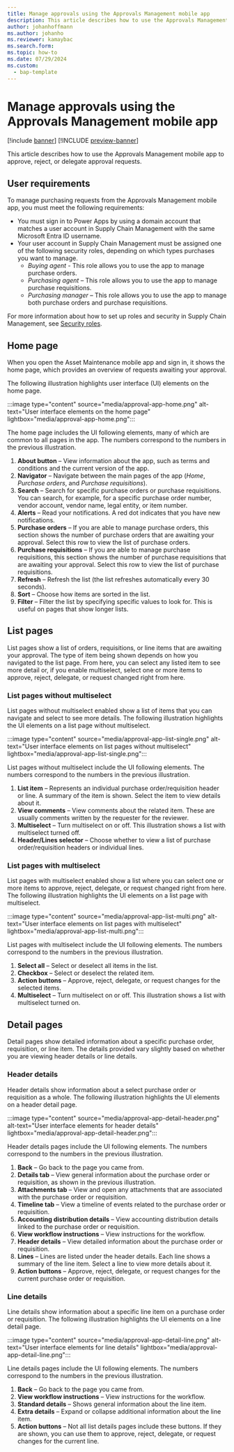 ```yaml
---
title: Manage approvals using the Approvals Management mobile app
description: This article describes how to use the Approvals Management mobile app to approve, reject, or delegate approval requests.
author: johanhoffmann
ms.author: johanho
ms.reviewer: kamaybac
ms.search.form:
ms.topic: how-to
ms.date: 07/29/2024
ms.custom: 
  - bap-template
---
```


# Manage approvals using the Approvals Management mobile app

[!include [banner](../../includes/banner.md)]
[!INCLUDE [preview-banner](~/../shared-content/shared/preview-includes/preview-banner.md)]

This article describes how to use the Approvals Management mobile app to approve, reject, or delegate approval requests.

## User requirements

To manage purchasing requests from the Approvals Management mobile app, you must meet the following requirements:

- You must sign in to Power Apps by using a domain account that matches a user account in Supply Chain Management with the same Microsoft Entra ID username.
- Your user account in Supply Chain Management must be assigned one of the following security roles, depending on which types purchases you want to manage.
    - *Buying agent* - This role allows you to use the app to manage purchase orders.
    - *Purchasing agent* – This role allows you to use the app to manage purchase requisitions.
    - *Purchasing manager* – This role allows you to use the app to manage both purchase orders and purchase requisitions.

For more information about how to set up roles and security in Supply Chain Management, see
[Security roles](../../../fin-ops-core/dev-itpro/sysadmin/role-based-security.md#security-roles).

## Home page

When you open the Asset Maintenance mobile app and sign in, it shows the home page, which provides an overview of requests awaiting your approval.

The following illustration highlights user interface (UI) elements on the home page.

:::image type="content" source="media/approval-app-home.png" alt-text="User interface elements on the home page" lightbox="media/approval-app-home.png":::

The home page includes the UI following elements, many of which are common to all pages in the app. The numbers correspond to the numbers in the previous illustration.

1. **About button** – View information about the app, such as terms and conditions and the current version of the app.
1. **Navigator** – Navigate between the main pages of the app (*Home*, *Purchase orders*, and *Purchase requisitions*).
1. **Search** – Search for specific purchase orders or purchase requisitions. You can search, for example, for a specific purchase order number, vendor account, vendor name, legal entity, or item number.
1. **Alerts** – Read your notifications. A red dot indicates that you have new notifications.
1. **Purchase orders** – If you are able to manage purchase orders, this section shows the number of purchase orders that are awaiting your approval. Select this row to view the list of purchase orders.
1. **Purchase requisitions** – If you are able to manage purchase requisitions, this section shows the number of purchase requisitions that are awaiting your approval. Select this row to view the list of purchase requisitions.
1. **Refresh** – Refresh the list (the list refreshes automatically every 30 seconds).
1. **Sort** – Choose how items are sorted in the list.
1. **Filter** – Filter the list by specifying specific values to look for. This is useful on pages that show longer lists.

## List pages

List pages show a list of orders, requisitions, or line items that are awaiting your approval. The type of item being shown depends on how you navigated to the list page. From here, you can select any listed item to see more detail or, if you enable multiselect, select one or more items to approve, reject, delegate, or request changed right from here.

### List pages without multiselect

List pages without multiselect enabled show a list of items that you can navigate and select to see more details. The following illustration highlights the UI elements on a list page without multiselect.

:::image type="content" source="media/approval-app-list-single.png" alt-text="User interface elements on list pages without multiselect" lightbox="media/approval-app-list-single.png":::

List pages without multiselect include the UI following elements. The numbers correspond to the numbers in the previous illustration.

1. **List item** – Represents an individual purchase order/requisition header or line. A summary of the item is shown. Select the item to view details about it.
1. **View comments** – View comments about the related item. These are usually comments written by the requester for the reviewer.
1. **Multiselect** – Turn multiselect on or off. This illustration shows a list with multiselect turned off.
1. **Header/Lines selector** – Choose whether to view a list of purchase order/requisition headers or individual lines.

### List pages with multiselect

List pages with multiselect enabled show a list where you can select one or more items to approve, reject, delegate, or request changed right from here. The following illustration highlights the UI elements on a list page with multiselect.

:::image type="content" source="media/approval-app-list-multi.png" alt-text="User interface elements on list pages with multiselect" lightbox="media/approval-app-list-multi.png":::

List pages with multiselect include the UI following elements. The numbers correspond to the numbers in the previous illustration.

1. **Select all** – Select or deselect all items in the list.
1. **Checkbox** – Select or deselect the related item.
1. **Action buttons** – Approve, reject, delegate, or request changes for the selected items.
1. **Multiselect** – Turn multiselect on or off. This illustration shows a list with multiselect turned on.

## Detail pages

Detail pages show detailed information about a specific purchase order, requisition, or line item. The details provided vary slightly based on whether you are viewing header details or line details.

### Header details

Header details show information about a select purchase order or requisition as a whole. The following illustration highlights the UI elements on a header detail page.

:::image type="content" source="media/approval-app-detail-header.png" alt-text="User interface elements for header details" lightbox="media/approval-app-detail-header.png":::

Header details pages include the UI following elements. The numbers correspond to the numbers in the previous illustration.

1. **Back** – Go back to the page you came from.
1. **Details tab** – View general information about the purchase order or requisition, as shown in the previous illustration.
1. **Attachments tab** – View and open any attachments that are associated with the purchase order or requisition.
1. **Timeline tab** – View a timeline of events related to the purchase order or requisition.
1. **Accounting distribution details** – View accounting distribution details linked to the purchase order or requisition.
1. **View workflow instructions** – View instructions for the workflow.
1. **Header details** – View detailed information about the purchase order or requisition.
1. **Lines** – Lines are listed under the header details. Each line shows a summary of the line item. Select a line to view more details about it.
1. **Action buttons** – Approve, reject, delegate, or request changes for the current purchase order or requisition.

### Line details

Line details show information about a specific line item on a purchase order or requisition. The following illustration highlights the UI elements on a line detail page.

:::image type="content" source="media/approval-app-detail-line.png" alt-text="User interface elements for line details" lightbox="media/approval-app-detail-line.png":::

Line details pages include the UI following elements. The numbers correspond to the numbers in the previous illustration.

1. **Back** – Go back to the page you came from.
1. **View workflow instructions** – View instructions for the workflow.
1. **Standard details** – Shows general information about the line item.
1. **Extra details** – Expand or collapse additional information about the line item.
1. **Action buttons** – Not all list details pages include these buttons. If they are shown, you can use them to approve, reject, delegate, or request changes for the current line.
